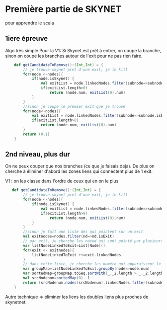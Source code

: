 # Première partie de SKYNET

 pour apprendre le scala

## 1iere épreuve

Algo très simple Pour la V1:
Si Skynet est prêt à entrer, on coupe la branche, sinon on coupe les branches autour de l'exit pour ne pas rien faire.

```scala
    def getCandidateToRemove():(Int,Int) = {
        // je trouve skynet pret d'une exit, je le kill
        for(node <-nodes){
            if(node.isSkynet) {
                val exitList = node.linkedNodes.filter(subnode=>subnode.isExit)
                if(exitList.length>0)
                    return (node.num, exitList(0).num)
            }
        }
        //sinon je coupe le premier exit que je trouve
        for(node<-nodes){
            val exitList = node.linkedNodes.filter(subnode=>subnode.isExit)
            if(exitList.length>0)
                return (node.num, exitList(0).num)
        }
        return (0,1)
    }
```

## 2nd niveau, plus dur

On ne peux couper que nos branches (ce que je faisais déjà). De plus on cherche à éliminer d'abord les zones liens qui connectent plus de 1 exit.

V1 : on les classe dans l'ordre de ceux qui en on le plus

```scala
   def getCandidateToRemove():(Int,Int) = {
        // je trouve skynet pret d'une exit, je le kill
        for(node <-nodes){
            if(node.isSkynet) {
                val exitList = node.linkedNodes.filter(subnode=>subnode.isExit)
                if(exitList.length>0)
                    return (node.num, exitList(0).num)
            }
        }
        //sinon je fait une liste des qui pointent sur un exit
        val exitnodes=nodes.filter(nd=>nd.isExit)
        // par exit, je cherche les noeud qui sont pointé par plusieurs exits.
        var listNodeLinkedToExit=List[Node]()
        for(exit <- exitnodes){
            listNodeLinkedToExit ++=exit.linkedNodes
        }
        // dans cette liste, je cherche les numéro qui apparaissent le plus
        var groupMap=listNodeLinkedToExit.groupBy(node=>node.num)
        var sortedMap=groupMap.toSeq.sortWith(_._2.length > _._2.length)
        val srcNodenum=sortedMap(0)._1
        return (srcNodenum,nodes(srcNodenum).linkedNodes.filter(subnode=>subnode.isExit)(0).num)
    }
```

Autre technique => éliminer les liens les doubles liens plus proches de skynetnet.